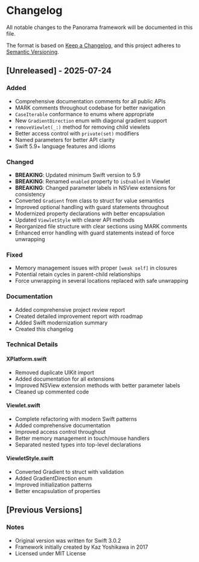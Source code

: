 # Changelog

All notable changes to the Panorama framework will be documented in this file.

The format is based on [Keep a Changelog](https://keepachangelog.com/en/1.0.0/),
and this project adheres to [Semantic Versioning](https://semver.org/spec/v2.0.0.html).

## [Unreleased] - 2025-07-24

### Added
- Comprehensive documentation comments for all public APIs
- MARK comments throughout codebase for better navigation
- `CaseIterable` conformance to enums where appropriate
- New `GradientDirection` enum with diagonal gradient support
- `removeViewlet(_:)` method for removing child viewlets
- Better access control with `private(set)` modifiers
- Named parameters for better API clarity
- Swift 5.9+ language features and idioms

### Changed
- **BREAKING**: Updated minimum Swift version to 5.9
- **BREAKING**: Renamed `enabled` property to `isEnabled` in Viewlet
- **BREAKING**: Changed parameter labels in NSView extensions for consistency
- Converted `Gradient` from class to struct for value semantics
- Improved optional handling with guard statements throughout
- Modernized property declarations with better encapsulation
- Updated `ViewletStyle` with clearer API methods
- Reorganized file structure with clear sections using MARK comments
- Enhanced error handling with guard statements instead of force unwrapping

### Fixed
- Memory management issues with proper `[weak self]` in closures
- Potential retain cycles in parent-child relationships
- Force unwrapping in several locations replaced with safe unwrapping

### Documentation
- Added comprehensive project review report
- Created detailed improvement report with roadmap
- Added Swift modernization summary
- Created this changelog

### Technical Details

#### XPlatform.swift
- Removed duplicate UIKit import
- Added documentation for all extensions
- Improved NSView extension methods with better parameter labels
- Cleaned up commented code

#### Viewlet.swift
- Complete refactoring with modern Swift patterns
- Added comprehensive documentation
- Improved access control throughout
- Better memory management in touch/mouse handlers
- Separated nested types into top-level declarations

#### ViewletStyle.swift
- Converted Gradient to struct with validation
- Added GradientDirection enum
- Improved initialization patterns
- Better encapsulation of properties

## [Previous Versions]

### Notes
- Original version was written for Swift 3.0.2
- Framework initially created by Kaz Yoshikawa in 2017
- Licensed under MIT License
